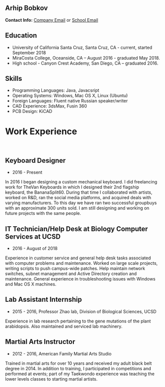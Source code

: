 ## Arhip Bobkov

**Contact Info:** [Company Email](arhip@thevankeyboards.com) or [School Email](abobkov@ucsc.edu) 

## Education

- University of California Santa Cruz, Santa Cruz, CA - current, started September 2018
- MiraCosta College, Oceanside, CA – August 2016 - graduated May 2018.
- High school - Canyon Crest Academy, San Diego, CA – graduated 2016.

## Skills

- Programming Languages: Java, Javacsript
- Operating Systems: Windows, Mac OS X, Linux (Ubuntu)
- Foreign Languages: Fluent native Russian speaker/writer
- CAD Experience: 3dsMax, Fusin 360
- PCB Design: KiCAD


# Work Experience
&nbsp;
## Keyboard Designer

- 2016 - Present

In 2016 I began designing a custom mechanical keyboard. I did freelancing work for TheVan Keyboards in which I designed their 2nd     flagship keyboard, the BananaSplit60. During that time I collaborated with artists, worked on R&D, ran the social media platforms, and    acquired deals with varying manufacturers. To this day we have ran two successful groupbuys with an approximate 300 units sold. I am    still designing and working on future projects with the same people.

## IT Technician/Help Desk at Biology Computer Services at UCSD

- 2016 - August of 2018

Experience in customer service and general help desk tasks associated with computer problems and maintenance. Worked on large scale projects, writing scripts to push campus-wide patches. Help maintain network switches, subnet management and Active Directory creation and maintenance. General experience in troubleshooting issues with Windows and Mac OS X machines. 

## Lab Assistant Internship

- 2015 - 2016, Professor Zhao lab, Division of Biological Sciences, UCSD

Experience in lab research pertaining to the gene mutations of the plant arabidopsis. Also maintained and serviced lab machinery.

## Martial Arts Instructor

- 2012 - 2016, American Family Martial Arts Studio

Trained in martial arts for over 10 years and received my adult black belt degree in 2014. In addition to training, I participated in competitions and performed at events; part of my Taekwondo experience was teaching the lower levels classes to starting martial artists.


